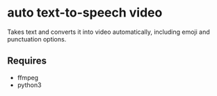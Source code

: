 # auto text-to-speech video

Takes text and converts it into video automatically, including emoji and punctuation options.

## Requires

- ffmpeg
- python3
